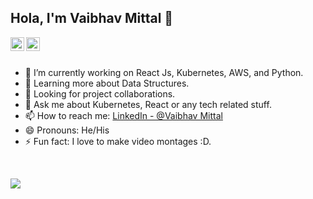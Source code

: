 ## Hola, I'm Vaibhav Mittal 👋

<a href="https://www.linkedin.com/in/mittalvaibhav1/">
  <img align="left" alt="Vaibhav's Linkdein" width="22px" src="https://cdn.jsdelivr.net/npm/simple-icons@v3/icons/linkedin.svg" />
</a>
<a href="https://github.com/mittalvaibhav1">
  <img align="left" alt="Vaibhav's Github" width="22px" src="https://cdn.jsdelivr.net/npm/simple-icons@v3/icons/github.svg" />
</a>
<br/>
<br/>



- 🔭 I’m currently working on React Js, Kubernetes, AWS, and Python.
- 🌱 Learning more about Data Structures.
- 🤔 Looking for project collaborations.
- 💬 Ask me about Kubernetes, React or any tech related stuff.
- 📫 How to reach me: [LinkedIn - @Vaibhav Mittal](https://www.linkedin.com/in/mittalvaibhav1/)
- 😄 Pronouns: He/His
- ⚡ Fun fact: I love to make video montages :D.
<br />

![](https://66.media.tumblr.com/7d5f9c81412c0e52fa775d6400de0ec4/tumblr_pipxaeOscY1qbyb95o8_400.gif)


